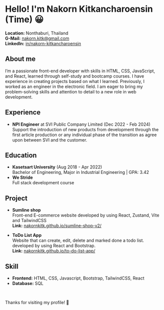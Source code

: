 # Hello! I'm Nakorn Kitkancharoensin (Time) &#128512;

**Location:** Nonthaburi, Thailand <br>
**G-Mail:** nakorn.kitk@gmail.com <br>
**LinkedIn:** [in/nakorn-kitkancharoensin](www.linkedin.com/in/nakorn-kitkancharoensin)

## About me

I’m a passionate front-end developer with skills in HTML, CSS, JavaScript, and React, learned through self-study and bootcamp courses. I have experience in creating projects based on what I learned. Previously, I worked as an engineer in the electronic field. I am eager to bring my problem-solving skills and attention to detail to a new role in web development.

## Experience

- **NPI Engineer** at SVI Public Company Limited (Dec 2022 - Feb 2024) <br>
  Support the introduction of new products from development through the first article production or any individual phase of the transition as agree upon between SVI and the customer.

## Education

- **Kasetsart University** (Aug 2018 - Apr 2022)<br>
  Bachelor of Engineering, Major in Industrial Engineering | GPA: 3.42
- **We Stride**<br>
  Full stack development course

## Project

- **Sumline shop**<br>
  Front-end E-commerce website developed by using React, Zustand, Vite and TailwindCSS <br>
  **Link:** [nakornkitk.github.io/sumline-shop-v2/](https://nakornkitk.github.io/sumline-shop-v2/)



- **ToDo List App**<br>
  Website that can create, edit, delete and marked done a todo list. developed by using React and Bootstrap. <br>
  **Link:** [nakornkitk.github.io/to-do-list-app/](https://nakornkitk.github.io/to-do-list-app/)

## Skill

- **Frontend:** HTML, CSS, Javascript, Bootstrap, TailwindCSS, React
- **Database:** SQL

<br>

Thanks for visiting my profile! 👋
